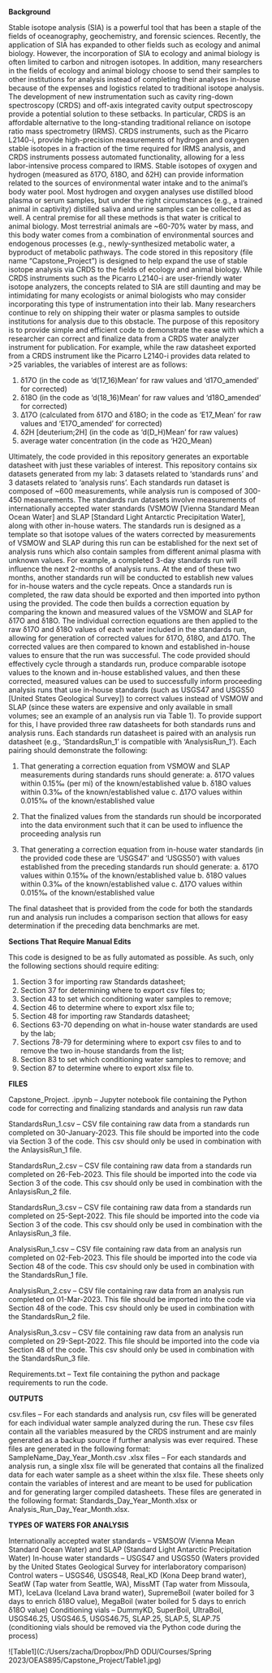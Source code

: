 **Background**

Stable isotope analysis (SIA) is a powerful tool that has been a staple of the fields of oceanography, geochemistry, and forensic sciences. Recently, the application of SIA has expanded to other fields such as ecology and animal biology. However, the incorporation of SIA to ecology and animal biology is often limited to carbon and nitrogen isotopes. In addition, many researchers in the fields of ecology and animal biology choose to send their samples to other institutions for analysis instead of completing their analyses in-house because of the expenses and logistics related to traditional isotope analysis. The development of new instrumentation such as cavity ring-down spectroscopy (CRDS) and off-axis integrated cavity output spectroscopy provide a potential solution to these setbacks. In particular, CRDS is an affordable alternative to the long-standing traditional reliance on isotope ratio mass spectrometry (IRMS). CRDS instruments, such as the Picarro L2140-i, provide high-precision measurements of hydrogen and oxygen stable isotopes in a fraction of the time required for IRMS analysis, and CRDS instruments possess automated functionality, allowing for a less labor-intensive process compared to IRMS.
	Stable isotopes of oxygen and hydrogen (measured as δ17O, δ18O, and δ2H) can provide information related to the sources of environmental water intake and to the animal’s body water pool. Most hydrogen and oxygen analyses use distilled blood plasma or serum samples, but under the right circumstances (e.g., a trained animal in captivity) distilled saliva and urine samples can be collected as well. A central premise for all these methods is that water is critical to animal biology. Most terrestrial animals are ~60-70% water by mass, and this body water comes from a combination of environmental sources and endogenous processes (e.g., newly-synthesized metabolic water, a byproduct of metabolic pathways.
	The code stored in this repository (file name “Capstone_Project”) is designed to help expand the use of stable isotope analysis via CRDS to the fields of ecology and animal biology. While CRDS instruments such as the Picarro L2140-i are user-friendly water isotope analyzers, the concepts related to SIA are still daunting and may be intimidating for many ecologists or animal biologists who may consider incorporating this type of instrumentation into their lab. Many researchers continue to rely on shipping their water or plasma samples to outside institutions for analysis due to this obstacle. The purpose of this repository is to provide simple and efficient code to demonstrate the ease with which a researcher can correct and finalize data from a CRDS water analyzer instrument for publication. For example, while the raw datasheet exported from a CRDS instrument like the Picarro L2140-i provides data related to >25 variables, the variables of interest are as follows: 
1)	δ17O (in the code as ‘d(17_16)Mean’ for raw values and ‘d17O_amended’ for corrected) 
2)	δ18O (in the code as ‘d(18_16)Mean’ for raw values and ‘d18O_amended’ for corrected)
3)	Δ17O (calculated from δ17O and δ18O; in the code as ‘E17_Mean’ for raw values and ‘E17O_amended’ for corrected)
4)	δ2H [deuterium;2H] (in the code as ‘d(D_H)Mean’ for raw values) 
5)	average water concentration (in the code as ‘H2O_Mean)

Ultimately, the code provided in this repository generates an exportable datasheet with just these variables of interest.
This repository contains six datasets generated from my lab: 3 datasets related to ‘standards runs’ and 3 datasets related to ‘analysis runs’. Each standards run dataset is composed of ~600 measurements, while analysis run is composed of 300-450 measurements. The standards run datasets involve measurements of internationally accepted water standards (VSMOW [Vienna Standard Mean Ocean Water] and SLAP [Standard Light Antarctic Precipitation Water], along with other in-house waters. The standards run is designed as a template so that isotope values of the waters corrected by measurements of VSMOW and SLAP during this run can be established for the next set of analysis runs which also contain samples from different animal plasma with unknown values. For example, a completed 3-day standards run will influence the next 2-months of analysis runs. At the end of these two months, another standards run will be conducted to establish new values for in-house waters and the cycle repeats. Once a standards run is completed, the raw data should be exported and then imported into python using the provided. The code then builds a correction equation by comparing the known and measured values of the VSMOW and SLAP for δ17O and δ18O. The individual correction equations are then applied to the raw δ17O and δ18O values of each water included in the standards run, allowing for generation of corrected values for δ17O, δ18O, and Δ17O. The corrected values are then compared to known and established in-house values to ensure that the run was successful. The code provided should effectively cycle through a standards run, produce comparable isotope values to the known and in-house established values, and then these corrected, measured values can be used to successfully inform proceeding analysis runs that use in-house standards (such as USGS47 and USGS50 [United States Geological Survey]) to correct values instead of VSMOW and SLAP (since these waters are expensive and only available in small volumes; see an example of an analysis run via Table 1). 
	To provide support for this, I have provided three raw datasheets for both standards runs and analysis runs. Each standards run datasheet is paired with an analysis run datasheet (e.g., ‘StandardsRun_1’ is compatible with ‘AnalysisRun_1’). Each pairing should demonstrate the following: 
1)	That generating a correction equation from VSMOW and SLAP measurements during standards runs should generate: 
a.	δ17O values within 0.15‰ (per mi) of the known/established value
b.	δ18O values within 0.3‰ of the known/established value
c.	Δ17O values within 0.015‰ of the known/established value

2)	That the finalized values from the standards run should be incorporated into the data environment such that it can be used to influence the proceeding analysis run

3)	That generating a correction equation from in-house water standards (in the provided code these are ‘USGS47’ and ‘USGS50’) with values established from the preceding standards run should generate: 
a.	δ17O values within 0.15‰ of the known/established value
b.	δ18O values within 0.3‰ of the known/established value
c.	Δ17O values within 0.015‰ of the known/established value

The final datasheet that is provided from the code for both the standards run and analysis run includes a comparison section that allows for easy determination if the preceding data benchmarks are met. 

**Sections That Require Manual Edits**

This code is designed to be as fully automated as possible. As such, only the following sections should require editing: 
1) Section 3 for importing raw Standards datasheet; 
2) Section 37 for determining where to export csv files to; 
3) Section 43 to set which conditioning water samples to remove; 
4) Section 46 to determine where to export xlsx file to; 
5) Section 48 for importing raw Standards datasheet; 
6) Sections 63-70 depending on what in-house water standards are used by the lab; 
7) Sections 78-79 for determining where to export csv files to and to remove the two in-house standards from the list; 
8) Section 83 to set which conditioning water samples to remove; and 
9) Section 87 to determine where to export xlsx file to. 

**FILES**

Capstone_Project. .ipynb – Jupyter notebook file containing the Python code for correcting and finalizing standards and analysis run raw data

StandardsRun_1.csv – CSV file containing raw data from a standards run completed on 30-January-2023. This file should be imported into the code via Section 3 of the code. This csv should only be used in combination with the AnlaysisRun_1 file.

StandardsRun_2.csv – CSV file containing raw data from a standards run completed on 26-Feb-2023. This file should be imported into the code via Section 3 of the code. This csv should only be used in combination with the AnlaysisRun_2 file.

StandardsRun_3.csv – CSV file containing raw data from a standards run completed on 25-Sept-2022. This file should be imported into the code via Section 3 of the code. This csv should only be used in combination with the AnlaysisRun_3 file.

AnalysisRun_1.csv – CSV file containing raw data from an analysis run completed on 02-Feb-2023. This file should be imported into the code via Section 48 of the code. This csv should only be used in combination with the StandardsRun_1 file.

AnalysisRun_2.csv – CSV file containing raw data from an analysis run completed on 01-Mar-2023. This file should be imported into the code via Section 48 of the code. This csv should only be used in combination with the StandardsRun_2 file.

AnalysisRun_3.csv – CSV file containing raw data from an analysis run completed on 29-Sept-2022. This file should be imported into the code via Section 48 of the code. This csv should only be used in combination with the StandardsRun_3 file.

Requirements.txt – Text file containing the python and package requirements to run the code. 

**OUTPUTS**

csv.files – For each standards and analysis run, csv files will be generated for each individual water sample analyzed during the run. These csv files contain all the variables measured by the CRDS instrument and are mainly generated as a backup source if further analysis was ever required. These files are generated in the following format: SampleName_Day_Year_Month.csv 
.xlsx files – For each standards and analysis run, a single xlsx file will be generated that contains all the finalized data for each water sample as a sheet within the xlsx file. These sheets only contain the variables of interest and are meant to be used for publication and for generating larger compiled datasheets. These files are generated in the following format: Standards_Day_Year_Month.xlsx or Analysis_Run_Day_Year_Month.xlsx. 

**TYPES OF WATERS FOR ANALYSIS**

Internationally accepted water standards – VSMSOW (Vienna Mean Standard Ocean Water) and SLAP (Standard Light Antarctic Precipitation Water)
In-house water standards – USGS47 and USGS50 (Waters provided by the United States Geological Survey for interlaboratory comparison)
Control waters – USGS46, USGS48, Real_KD (Kona Deep brand water), SeatW (Tap water from Seattle, WA), MissMT (Tap water from Missoula, MT), IceLava (Iceland Lava brand water), SupremeBoil (water boiled for 3 days to enrich δ18O value), MegaBoil (water boiled for 5 days to enrich δ18O value)
Conditioning vials – DummyKD, SuperBoil, UltraBoil, USGS46.25, USGS46.5, USGS46.75, SLAP.25, SLAP.5, SLAP.75 (conditioning vials should be removed via the Python code during the process)


![Table1](C:/Users/zacha/Dropbox/PhD ODU/Courses/Spring 2023/OEAS895/Capstone_Project/Table1.jpg)